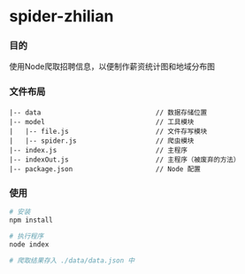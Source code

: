 # spider-zhilian

### 目的

使用Node爬取招聘信息，以便制作薪资统计图和地域分布图

### 文件布局
```
|-- data                             // 数据存储位置
|-- model                            // 工具模块
|   |-- file.js                      // 文件存写模块
|   |-- spider.js                    // 爬虫模块
|-- index.js                         // 主程序
|-- indexOut.js                      // 主程序（被废弃的方法）
|-- package.json                     // Node 配置
```

### 使用

``` bash
# 安装
npm install

# 执行程序
node index

# 爬取结果存入 ./data/data.json 中

```
